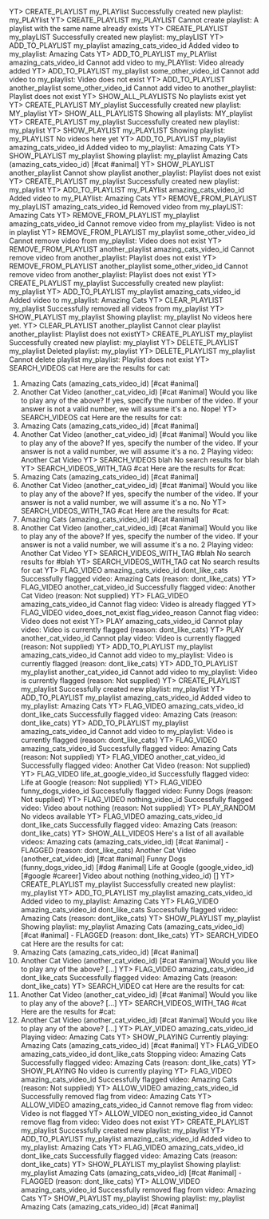 YT> CREATE_PLAYLIST my_PLAYlist
Successfully created new playlist: my_PLAYlist
YT> CREATE_PLAYLIST my_PLAYLIST
Cannot create playlist: A playlist with the same name already exists
YT> CREATE_PLAYLIST my_playLIST
Successfully created new playlist: my_playLIST
YT> ADD_TO_PLAYLIST my_playlist amazing_cats_video_id
Added video to my_playlist: Amazing Cats
YT> ADD_TO_PLAYLIST my_PLAYlist amazing_cats_video_id
Cannot add video to my_PLAYlist: Video already added
YT> ADD_TO_PLAYLIST my_playlist some_other_video_id
Cannot add video to my_playlist: Video does not exist
YT> ADD_TO_PLAYLIST another_playlist some_other_video_id
Cannot add video to another_playlist: Playlist does not exist
YT> SHOW_ALL_PLAYLISTS
No playlists exist yet
YT> CREATE_PLAYLIST MY_playlist
Successfully created new playlist: MY_playlist
YT> SHOW_ALL_PLAYLISTS
Showing all playlists:
MY_playlist
YT> CREATE_PLAYLIST my_playlist
Successfully created new playlist: my_playlist
YT> SHOW_PLAYLIST my_PLAYLIST
Showing playlist: my_PLAYLIST
  No videos here yet
YT> ADD_TO_PLAYLIST my_playlist amazing_cats_video_id
Added video to my_playlist: Amazing Cats
YT> SHOW_PLAYLIST my_playlist
Showing playlist: my_playlist
  Amazing Cats (amazing_cats_video_id) [#cat #animal]
YT> SHOW_PLAYLIST another_playlist
Cannot show playlist another_playlist: Playlist does not exist
YT> CREATE_PLAYLIST my_playlist
Successfully created new playlist: my_playlist
YT> ADD_TO_PLAYLIST my_PLAYlist amazing_cats_video_id
Added video to my_PLAYlist: Amazing Cats
YT> REMOVE_FROM_PLAYLIST my_playLIST amazing_cats_video_id
Removed video from my_playLIST: Amazing Cats
YT> REMOVE_FROM_PLAYLIST my_playlist amazing_cats_video_id
Cannot remove video from my_playlist: Video is not in playlist
YT> REMOVE_FROM_PLAYLIST my_playlist some_other_video_id
Cannot remove video from my_playlist: Video does not exist
YT> REMOVE_FROM_PLAYLIST another_playlist amazing_cats_video_id
Cannot remove video from another_playlist: Playlist does not exist
YT> REMOVE_FROM_PLAYLIST another_playlist some_other_video_id
Cannot remove video from another_playlist: Playlist does not exist
YT> CREATE_PLAYLIST my_playlist
Successfully created new playlist: my_playlist
YT> ADD_TO_PLAYLIST my_playlist amazing_cats_video_id
Added video to my_playlist: Amazing Cats
YT> CLEAR_PLAYLIST my_playlist
Successfully removed all videos from my_playlist
YT> SHOW_PLAYLIST my_playlist
Showing playlist: my_playlist No videos here yet.
YT> CLEAR_PLAYLIST another_playlist
Cannot clear playlist another_playlist: Playlist does not existYT> CREATE_PLAYLIST my_playlist
Successfully created new playlist: my_playlist
YT> DELETE_PLAYLIST my_playlist
Deleted playlist: my_playlist
YT> DELETE_PLAYLIST my_playlist
Cannot delete playlist my_playlist: Playlist does not exist
YT> SEARCH_VIDEOS cat
Here are the results for cat:
  1) Amazing Cats (amazing_cats_video_id) [#cat #animal]
2) Another Cat Video (another_cat_video_id) [#cat #animal]
Would you like to play any of the above? If yes, specify the number of the video. If your answer is not a valid number, we will assume it's a no.
Nope!
YT> SEARCH_VIDEOS cat
Here are the results for cat:
  1) Amazing Cats (amazing_cats_video_id) [#cat #animal]
2) Another Cat Video (another_cat_video_id) [#cat #animal]
Would you like to play any of the above? If yes, specify the number of the video. If your answer is not a valid number, we will assume it's a no.
2
Playing video: Another Cat Video
YT> SEARCH_VIDEOS blah
No search results for blah
YT> SEARCH_VIDEOS_WITH_TAG #cat
Here are the results for #cat:
  1) Amazing Cats (amazing_cats_video_id) [#cat #animal]
2) Another Cat Video (another_cat_video_id) [#cat #animal]
Would you like to play any of the above? If yes, specify the number of the video. If your answer is not a valid number, we will assume it's a no.
No
YT> SEARCH_VIDEOS_WITH_TAG #cat
Here are the results for #cat:
  1) Amazing Cats (amazing_cats_video_id) [#cat #animal]
2) Another Cat Video (another_cat_video_id) [#cat #animal]
Would you like to play any of the above? If yes, specify the number of the video. If your answer is not a valid number, we will assume it's a no.
2
Playing video: Another Cat Video
YT> SEARCH_VIDEOS_WITH_TAG #blah
No search results for #blah
YT> SEARCH_VIDEOS_WITH_TAG cat
No search results for cat
YT> FLAG_VIDEO amazing_cats_video_id dont_like_cats
Successfully flagged video: Amazing Cats (reason: dont_like_cats)
YT> FLAG_VIDEO another_cat_video_id
Successfully flagged video: Another Cat Video (reason: Not supplied)
YT> FLAG_VIDEO amazing_cats_video_id
Cannot flag video: Video is already flagged
YT> FLAG_VIDEO video_does_not_exist flag_video_reason
Cannot flag video: Video does not exist
YT> PLAY amazing_cats_video_id
Cannot play video: Video is currently flagged (reason: dont_like_cats)
YT> PLAY another_cat_video_id
Cannot play video: Video is currently flagged (reason: Not supplied)
YT> ADD_TO_PLAYLIST my_playlist amazing_cats_video_id
Cannot add video to my_playlist: Video is currently flagged (reason:
 dont_like_cats)
YT> ADD_TO_PLAYLIST my_playlist another_cat_video_id
Cannot add video to my_playlist: Video is currently flagged (reason:
 Not supplied)
 YT> CREATE_PLAYLIST my_playlist
Successfully created new playlist: my_playlist
YT> ADD_TO_PLAYLIST my_playlist amazing_cats_video_id
Added video to my_playlist: Amazing Cats
YT> FLAG_VIDEO amazing_cats_video_id dont_like_cats
Successfully flagged video: Amazing Cats (reason: dont_like_cats)
YT> ADD_TO_PLAYLIST my_playlist amazing_cats_video_id
Cannot add video to my_playlist: Video is currently flagged (reason:
 dont_like_cats)
 YT> FLAG_VIDEO amazing_cats_video_id
Successfully flagged video: Amazing Cats (reason: Not supplied)
YT> FLAG_VIDEO another_cat_video_id
Successfully flagged video: Another Cat Video (reason: Not supplied)
YT> FLAG_VIDEO life_at_google_video_id
Successfully flagged video: Life at Google (reason: Not supplied)
YT> FLAG_VIDEO funny_dogs_video_id
Successfully flagged video: Funny Dogs (reason: Not supplied)
YT> FLAG_VIDEO nothing_video_id
Successfully flagged video: Video about nothing (reason: Not supplied)
YT> PLAY_RANDOM
No videos available
YT> FLAG_VIDEO amazing_cats_video_id dont_like_cats
Successfully flagged video: Amazing Cats (reason: dont_like_cats)
YT> SHOW_ALL_VIDEOS
Here's a list of all available videos:
Amazing cats (amazing_cats_video_id) [#cat #animal] - FLAGGED (reason: dont_like_cats)
  Another Cat Video (another_cat_video_id) [#cat #animal]
  Funny Dogs (funny_dogs_video_id) [#dog #animal]
  Life at Google (google_video_id) [#google #career]
  Video about nothing (nothing_video_id) []
  YT> CREATE_PLAYLIST my_playlist
Successfully created new playlist: my_playlist
YT> ADD_TO_PLAYLIST my_playlist amazing_cats_video_id
Added video to my_playlist: Amazing Cats
YT> FLAG_VIDEO amazing_cats_video_id dont_like_cats
Successfully flagged video: Amazing Cats (reason: dont_like_cats)
YT> SHOW_PLAYLIST my_playlist
Showing playlist: my_playlist
Amazing Cats (amazing_cats_video_id) [#cat #animal] - FLAGGED (reason: dont_like_cats)
YT> SEARCH_VIDEO cat
Here are the results for cat:
  1) Amazing Cats (amazing_cats_video_id) [#cat #animal]
2) Another Cat Video (another_cat_video_id) [#cat #animal] Would you like to play any of the above? [...]
YT> FLAG_VIDEO amazing_cats_video_id dont_like_cats
Successfully flagged video: Amazing Cats (reason: dont_like_cats)
YT> SEARCH_VIDEO cat
Here are the results for cat:
1) Another Cat Video (another_cat_video_id) [#cat #animal] Would you like to play any of the above? [...]
YT> SEARCH_VIDEOS_WITH_TAG #cat
Here are the results for #cat:
  1) Another Cat Video (another_cat_video_id) [#cat #animal]
  Would you like to play any of the above? [...]
  YT> PLAY_VIDEO amazing_cats_video_id
Playing video: Amazing Cats
YT> SHOW_PLAYING
Currently playing: Amazing Cats (amazing_cats_video_id) [#cat #animal]
YT> FLAG_VIDEO amazing_cats_video_id dont_like_cats
Stopping video: Amazing Cats
Successfully flagged video: Amazing Cats (reason: dont_like_cats)
YT> SHOW_PLAYING
No video is currently playing
YT> FLAG_VIDEO amazing_cats_video_id
Successfully flagged video: Amazing Cats (reason: Not supplied)
YT> ALLOW_VIDEO amazing_cats_video_id
Successfully removed flag from video: Amazing Cats
YT> ALLOW_VIDEO amazing_cats_video_id
Cannot remove flag from video: Video is not flagged
YT> ALLOW_VIDEO non_existing_video_id
Cannot remove flag from video: Video does not exist
YT> CREATE_PLAYLIST my_playlist
Successfully created new playlist: my_playlist
YT> ADD_TO_PLAYLIST my_playlist amazing_cats_video_id
Added video to my_playlist: Amazing Cats
YT> FLAG_VIDEO amazing_cats_video_id dont_like_cats
Successfully flagged video: Amazing Cats (reason: dont_like_cats)
YT> SHOW_PLAYLIST my_playlist
Showing playlist: my_playlist
Amazing Cats (amazing_cats_video_id) [#cat #animal] - FLAGGED (reason: dont_like_cats)
YT> ALLOW_VIDEO amazing_cats_video_id
Successfully removed flag from video: Amazing Cats
YT> SHOW_PLAYLIST my_playlist
Showing playlist: my_playlist
  Amazing Cats (amazing_cats_video_id) [#cat #animal]

